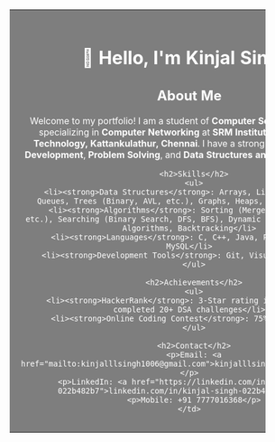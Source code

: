 <table style="width: 100%; background: url('https://raw.githubusercontent.com/kinjalllsingh/PORTFOLIO-DSA/main/Sep_01.png') no-repeat center center; background-size: cover; padding: 50px; border: none;">
  <tr>
    <td style="color: white; text-align: center; background-color: rgba(0, 0, 0, 0.5); padding: 20px;">
      <h1>👋 Hello, I'm Kinjal Singh!</h1>
      <h2>About Me</h2>
      <p>Welcome to my portfolio! I am a student of <strong>Computer Science Engineering</strong> specializing in <strong>Computer Networking</strong> at <strong>SRM Institute of Science and Technology, Kattankulathur, Chennai</strong>. I have a strong foundation in <strong>Web Development</strong>, <strong>Problem Solving</strong>, and <strong>Data Structures and Algorithms (DSA)</strong>.</p>
      
      <h2>Skills</h2>
      <ul>
        <li><strong>Data Structures</strong>: Arrays, Linked Lists, Stacks, Queues, Trees (Binary, AVL, etc.), Graphs, Heaps, Hash Tables</li>
        <li><strong>Algorithms</strong>: Sorting (Merge Sort, Quick Sort, etc.), Searching (Binary Search, DFS, BFS), Dynamic Programming, Greedy Algorithms, Backtracking</li>
        <li><strong>Languages</strong>: C, C++, Java, Python, HTML, CSS, MySQL</li>
        <li><strong>Development Tools</strong>: Git, Visual Studio Code</li>
      </ul>
      
      <h2>Achievements</h2>
      <ul>
        <li><strong>HackerRank</strong>: 3-Star rating in Problem Solving, completed 20+ DSA challenges</li>
        <li><strong>Online Coding Contest</strong>: 75% in CodeChef</li>
      </ul>
      
      <h2>Contact</h2>
      <p>Email: <a href="mailto:kinjalllsingh1006@gmail.com">kinjalllsingh1006@gmail.com</a></p>
      <p>LinkedIn: <a href="https://linkedin.com/in/kinjal-singh-022b482b7">linkedin.com/in/kinjal-singh-022b482b7</a></p>
      <p>Mobile: +91 7777016368</p>
    </td>
  </tr>
</table>

